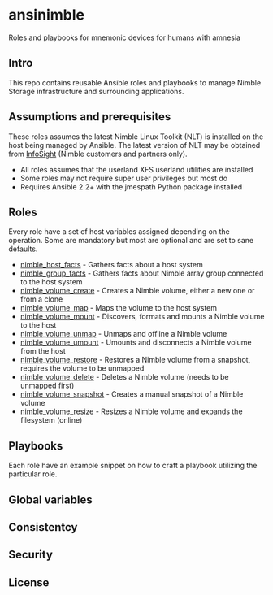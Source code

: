 # ansinimble
Roles and playbooks for mnemonic devices for humans with amnesia 

## Intro
This repo contains reusable Ansible roles and playbooks to manage Nimble Storage infrastructure and surrounding applications.

## Assumptions and prerequisites
These roles assumes the latest Nimble Linux Toolkit (NLT) is installed on the host being managed by Ansible. The latest version of NLT may be obtained from [InfoSight](https://infosight.nimblestorage.com) (Nimble customers and partners only).

* All roles assumes that the userland XFS userland utilities are installed
* Some roles may not require super user privileges but most do
* Requires Ansible 2.2+ with the jmespath Python package installed

## Roles
Every role have a set of host variables assigned depending on the operation. Some are mandatory but most are optional and are set to sane defaults.

* [nimble_host_facts](roles/nimble_host_facts) - Gathers facts about a host system
* [nimble_group_facts](roles/nimble_group_facts) - Gathers facts about Nimble array group connected to the host system
* [nimble_volume_create](roles/nimble_volume_create) - Creates a Nimble volume, either a new one or from a clone
* [nimble_volume_map](roles/nimble_volume_map) - Maps the volume to the host system
* [nimble_volume_mount](roles/nimble_volume_mount) - Discovers, formats and mounts a Nimble volume to the host
* [nimble_volume_unmap](roles/nimble_volume_unmap) - Unmaps and offline a Nimble volume 
* [nimble_volume_umount](roles/nimble_volume_umount) - Umounts and disconnects a Nimble volume from the host
* [nimble_volume_restore](roles/nimble_volume_restore) - Restores a Nimble volume from a snapshot, requires the volume to be unmapped
* [nimble_volume_delete](roles/nimble_volume_delete) - Deletes a Nimble volume (needs to be unmapped first)
* [nimble_volume_snapshot](roles/nimble_volume_snapshot) - Creates a manual snapshot of a Nimble volume
* [nimble_volume_resize](roles/nimble_volume_resize) - Resizes a Nimble volume and expands the filesystem (online)

## Playbooks
Each role have an example snippet on how to craft a playbook utilizing the particular role.

## Global variables

## Consistentcy

## Security

## License
